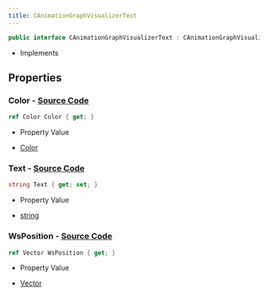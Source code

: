 ```yaml
---
title: CAnimationGraphVisualizerText
---
```


```csharp
public interface CAnimationGraphVisualizerText : CAnimationGraphVisualizerPrimitiveBase, ISchemaClass<CAnimationGraphVisualizerPrimitiveBase>, ISchemaClass<CAnimationGraphVisualizerText>, ISchemaField, ISchemaClass, INativeHandle
```

- Implements

## Properties

### **Color** - [Source Code](https://github.com/swiftly-solution/swiftlys2/blob/main/managed/src/SwiftlyS2.Generated/Schemas/Interfaces/CAnimationGraphVisualizerText.cs#L18)

```csharp
ref Color Color { get; }
```

- Property Value

- [Color](/docs/api/shared/natives/color)

### **Text** - [Source Code](https://github.com/swiftly-solution/swiftlys2/blob/main/managed/src/SwiftlyS2.Generated/Schemas/Interfaces/CAnimationGraphVisualizerText.cs#L20)

```csharp
string Text { get; set; }
```

- Property Value

- [string](https://learn.microsoft.com/dotnet/api/system.string)

### **WsPosition** - [Source Code](https://github.com/swiftly-solution/swiftlys2/blob/main/managed/src/SwiftlyS2.Generated/Schemas/Interfaces/CAnimationGraphVisualizerText.cs#L16)

```csharp
ref Vector WsPosition { get; }
```

- Property Value

- [Vector](/docs/api/shared/natives/vector)

